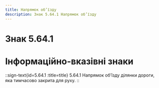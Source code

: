 ```yaml
---
title: Напрямок об’їзду
description: Знак 5.64.1 Напрямок об’їзду
---
```

# Знак 5.64.1
# Інформаційно-вказівні знаки
::sign-text{id=5.64.1 :title=title}
5.64.1 Напрямок об’їзду ділянки дороги, яка тимчасово закрита для руху.
::